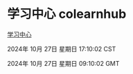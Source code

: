 # 学习中心 colearnhub
[学习中心](http://219.139.197.74:56308/colearnhub/)

2024年 10月 27日 星期日 17:10:02 CST

2024年 10月 27日 星期日 09:10:02 GMT
